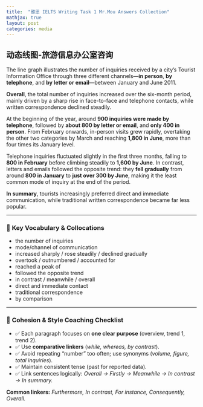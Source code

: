 ```yaml
---
title:  "雅思 IELTS Writing Task 1 Mr.Mou Answers Collection"
mathjax: true
layout: post
categories: media
---
```


## 动态线图-旅游信息办公室咨询

The line graph illustrates the number of inquiries received by a city’s Tourist Information Office through three different channels—**in person**, **by telephone**, and **by letter or email**—between January and June 2011.

**Overall**, the total number of inquiries increased over the six-month period, mainly driven by a sharp rise in face-to-face and telephone contacts, while written correspondence declined steadily.

At the beginning of the year, around **900 inquiries were made by telephone**, followed by **about 800 by letter or email**, and **only 400 in person**. From February onwards, in-person visits grew rapidly, overtaking the other two categories by March and reaching **1,800 in June**, more than four times its January level.

Telephone inquiries fluctuated slightly in the first three months, falling to **800 in February** before climbing steadily to **1,600 by June**. In contrast, letters and emails followed the opposite trend: they **fell gradually** from around **800 in January** to **just over 300 by June**, making it the least common mode of inquiry at the end of the period.

**In summary**, tourists increasingly preferred direct and immediate communication, while traditional written correspondence became far less popular.

---

### 🧠 **Key Vocabulary & Collocations**

* the number of inquiries
* mode/channel of communication
* increased sharply / rose steadily / declined gradually
* overtook / outnumbered / accounted for
* reached a peak of
* followed the opposite trend
* in contrast / meanwhile / overall
* direct and immediate contact
* traditional correspondence
* by comparison

---

### 🧩 **Cohesion & Style Coaching Checklist**

* ✅ Each paragraph focuses on **one clear purpose** (overview, trend 1, trend 2).
* ✅ Use **comparative linkers** (*while, whereas, by contrast*).
* ✅ Avoid repeating “number” too often; use synonyms (*volume, figure, total inquiries*).
* ✅ Maintain consistent tense (past for reported data).
* ✅ Link sentences logically: *Overall → Firstly → Meanwhile → In contrast → In summary.*

**Common linkers:** *Furthermore, In contrast, For instance, Consequently, Overall.*
